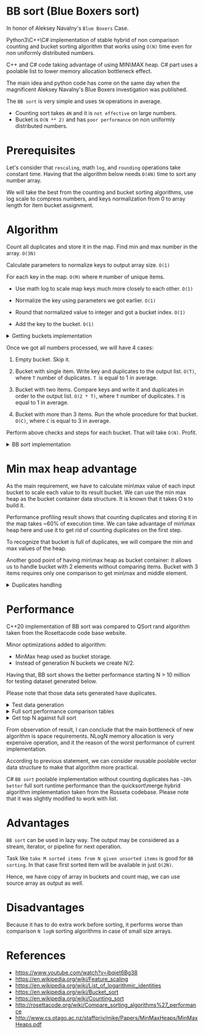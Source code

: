 # BB sort (Blue Boxers sort)

In honor of Aleksey Navalny's ``Blue Boxers`` Case.

Python3\C++\C# implementation of stable hybrid of non comparison counting and bucket sorting algorithm that works using ``O(N)`` time even for non uniformly distributed numbers.

C++ and C# code taking advantage of using MIN\MAX heap. C# part uses a poolable list to lower memory allocation bottleneck effect.

The main idea and python code has come on the same day when the magnificent Aleksey Navalny's Blue Boxers investigation was published. 

The ``BB sort`` is very simple and uses ``5N`` operations in average. 

- Counting sort takes ``4N`` and it is ``not effective`` on large numbers.
- Bucket is ``O(N ** 2)`` and has ``poor performance`` on non uniformly distributed numbers.

# Prerequisites

Let's consider that ``rescaling``, math ``log``, and ``rounding`` operations take constant time. Having that the algorithm below needs ``O(4N)`` time to sort any number array. 

We will take the best from the counting and bucket sorting algorithms, use log scale to compress numbers, and keys normalization from 0 to array length for item bucket assignment.

# Algorithm

Count all duplicates and store it in the map. Find min and max number in the array. ``O(3N)``

Calculate parameters to normalize keys to output array size. ``O(1)``

For each key in the map. ``O(M)`` where ``M`` number of unique items.

- Use math log to scale map keys much more closely to each other. ``O(1)``

- Normalize the key using parameters we got earlier. ``O(1)``

- Round that normalized value to integer and got a bucket index. ``O(1)``

- Add the key to the bucket. ``O(1)``

<details>
		<summary> Getting buckets implementation </summary>
  
  ```python

      def Get_buckets(items, count, count_map):

        def Get_log(x):            
            if abs(x) < 2: return x
            return math.log2(x) if x > 0 else -math.log2(abs(x))

        def Get_linear_transform_params(x1, x2, y1, y2):
            dx = x1 - x2
            if dx == 0: return 0, 0
            a = (y1 - y2) / dx
            b = y1 - (a * x1)
            return a, b

        min_element, max_element, size =  min(items), max(items), count

        a, b     = Get_linear_transform_params(Get_log(min_element), Get_log(max_element), 0, size - 1)
        buckets  = [None] * size

        for item in items: count_map[item] += 1 

        for key in count_map.keys(): 
            # ApplyLinearTransform    
            index = int((a *  Get_log(key)) + b) 
            bucket = buckets[index]
            if bucket:  bucket.append(key)
            else:  buckets[index] =  [key]
        return buckets
   ```  
	
</details>

Once we got all numbers processed, we will have 4 cases: 

1. Empty bucket. Skip it.

2. Bucket with single item. Write key and duplicates to the output list. ``O(T)``, where ``T`` number of duplicates. ``T ``is equal to 1 in average.

3. Bucket with two items. Compare keys and write it and duplicates in order to the output list. ``O(2 * T)``, where ``T`` number of duplicates. ``T`` is equal to 1 in average.

4. Bucket with more than 3 items. Run the whole procedure for that bucket. ``O(C)``, where ``C`` is equal to 3 in average. 

Perform above checks and steps for each bucket. That will take ``O(N)``. Profit. 

<details>
		<summary> BB sort implementation </summary>
  
  ```python

      def BB_sort_core(enumerable, count, output): 

        def Fill_stream(val, output, count_map): 
            for j in range(count_map[val]): output.append(val)

        count_map = defaultdict(int)
        buckets   = Get_buckets(enumerable, count, count_map)

        for bucket in buckets:
            if bucket:
                bucket_count = len(bucket)
                if bucket_count   == 1: Fill_stream(bucket[0], output, count_map)        
                elif bucket_count == 2:
                    b1, b2 = bucket[0], bucket[1]
                    if b1 > b2: b1, b2 = b2, b1
                    Fill_stream(b1, output, count_map)
                    Fill_stream(b2, output, count_map)        
                else:  BB_sort_core(bucket, bucket_count, output)
   ```  
	
</details>

# Min max heap advantage

As the main requirement, we have to calculate min\max value of each input bucket to scale each value to its result bucket. We can use the min max heap as the bucket container data structure. It is known that it takes O ``N`` to build it.

Performance profiling result shows that counting duplicates and storing it in the map takes ~60% of execution time. We can take advantage of min\max heap here and use it to get rid of counting duplicates on the first step.  

To recognize that bucket is full of duplicates, we will compare the min and max values of the heap. 

Another good point of having min\max heap as bucket container: it allows us to handle bucket with 2 elements without comparing items. Bucket with 3 items requires only one comparison to get min\max and middle element.

<details>
		<summary> Duplicates handling </summary>
  
  ```csharp

     int case1(Stack<MinMaxHeap<T>> st,
                  MinMaxHeap<T> top,
                  List<T> output,
                  int index)
        {
            fillStream(ref top.At(0), output, index, top.Count);

            return top.Count;
        }

    int caseN(Stack<MinMaxHeap<T>> st,
                    MinMaxHeap<T> top,
                    List<T> output,
                    int index)
        {
            var allDuplicates = EqualityComparer<T>.Default.Equals(top.At(0), top.At(1));

            if (allDuplicates)
            {
                return case1(st, top, output, index);
            }

            var count = (top.Count / 2) + 1;

            var newBuckets = new PoolList<MinMaxHeap<T>>(count, count, count);

            getBuckets(ref top.FindMin(), ref top.FindMax(), top, newBuckets, count);

            for (int i = newBuckets.Count - 1; i >= 0; --i)
            {
                var minMaxHeap = newBuckets[i];
                
                if (minMaxHeap != null)
                {
                    st.Push(minMaxHeap);
                }
            }
            return 0;
        }

   ```  
	
</details>


# Performance 

C++20 implementation of BB sort was compared to QSort rand algorithm taken from the Rosettacode code base website.

Minor optimizations added to algorithm:
- MinMax heap used as bucket storage.
- Instead of generation N buckets we create N/2.

Having that, BB sort shows the better performance starting N > 10 million for testing dataset generated below. 

Please note that those data sets generated have duplicates.

<details>
		<summary> Test data generation </summary>

  ```cpp
        tests.push_back(sample(range<T>(-100000, 100000), 1000));
        tests.push_back(sample(range<T>(-100000, 100000), 10000));
        tests.push_back(sample(range<T>(-100000, 100000), 100000));
        tests.push_back(sample(range<T>(-100000, 100000), 1000000));
        tests.push_back(sample(range<T>(-100000, 100000), 10000000));
        tests.push_back(sample(range<T>(-100000, 100000), 100000000));
        tests.push_back(sample(range<T>(-100000, 100000), 2000000000));
 
//generation methods

template <typename T>
std::vector<T> range(T start, T end){

    std::vector<T> t;
    for (int i = start; i < end; ++i) {
        t.push_back(i);
    }

    return t;
}

template <typename T>
std::vector<T> sample(std::vector<T> population, long long count){

    std::vector<T> result;

    while (result.size() <= count) {

        std::vector<T> sampled;

        std::sample(population.begin(),
                    population.end(),
                    std::back_inserter(sampled),
                    count,
                    std::mt19937{std::random_device{}()});

        for(auto i: sampled){
            result.push_back(i);
        }
    }
    return result;
}
  ```  


</details>

<details>
		<summary> Full sort performance comparison tables </summary>

``N``: 100 000, ``OS``: Win10 Pro, ``CPU``: AMD Ryzen 7 4800H, ``RAM``: 64.0 GB, ``--O3``

``uint8:``

| case |    N  |    qsort (ns) |   bb sort (ns )   |
|------|-------|---------------|------------------|
|   1  | 1     |      2 000 100 |     1 005 000     |
|   2  | 10    |    10  198 300 |   10  007 800     |
|   3  | 100   |   170  365 800 |  133  798 500     |
|   4  | 1000  |  1 727  540 500 | 1 331  475 000     |
|   5  | 20000  | 32 975 382 500 | 26 625 005 800    |

``long:``

| case |    N  |    qsort (ns) |   bb sort (ns )|
|------|-------|---------------|------------------|
|   1  | 1     |     11 002 500 |    59 367600     |
|   2  | 10    |     66 012 300 |    99 028900     |
|   3  | 100   |    524 117 900 |   385 087200     |
|   4  | 1000  |   5 092 121 800 |  3 051 038 300     |
|   5  | 20000  | 100 116 390 900 | 60 191 307 100    |

``double:``

| case |    N  |    qsort (ns) |   bb sort (ns )|
|------|-------|---------------|------------------|
|   1  | 1     |    14 016 300 |      77 567 800     |
|   2  | 10    |    84 019 200 |     255 961 100     |
|   3  | 100   |   6 78 025 400 |    10 1873 800     |
|   4  | 1000  |  65 38 606 100 |    8 978 723 200     |
|   5  | 20000  | 131 266 887 200 | 184 922 020 300    |

</details>

<details>
		<summary> Get top N against full sort </summary>

``N``: 100 000, ``OS``: Win10 Pro, ``CPU``: AMD Ryzen 7 4800H, ``RAM``: 64.0 GB, ``--O3``

``uint8:``

| case |    N  |    qsort (ns)   |   get top 1 (ns ) |  get top 100 (ns )   |
|------|-------|-----------------|-------------------|----------------------|
|   1  | 1     |       2 000 100 |        998 400    |      1 001 200       |
|   2  | 10    |      15 429 700 |     15 623 700    |     15 842 100       |
|   3  | 100   |     168 221 100 |     84 196 800    |     89 441 700       |
|   4  | 1000  |   1 643 511 700 |    854 106 500    |    851 551 200       |
|   5  | 20000  | 33 109 880 400 | 17 291 026 300    | 17 173 233 500       |

``long:``

| case |    N  |    qsort (ns)   |   get top 1 (ns ) |  get top 100 (ns )   |
|------|-------|-----------------|-------------------|----------------------|
|   1  | 2     |      8 025 100  |      23 003 000    |    20 228 000       |
|   2  | 12    |      68 566 300 |      42 277 400    |    51 449 300       |
|   3  | 100   |     528 712 900 |     199 213 800    |   183 737 500       |
|   4  | 1000  |   5 013 204 000 |   1 648 822 800    |  1 634 947 000      |
|   5  | 20000  | 100 182 266 100 | 32 750 932 200    | 32 081 425 500      |


``double:``

| case |    N  |    qsort (ns)    |   get top 1 (ns ) |  get top 100 (ns )   |
|------|-------|------------------|-------------------|----------------------|
|   1  | 1     |       19 061 300 |     30 294 500    |     31 411 300       |
|   2  | 10    |       866 948 00 |     71 614 500    |     70 455 700       |
|   3  | 100   |      694 641 500 |    386 856 900    |    376 480 400       |
|   4  | 1000  |    6 622 442 300 |  3 531 102 600    |  3 528 902 500       |
|   5  | 20000  | 131 559 809 000 | 71 188 808 600    | 69 795 337 800       |


</details>

From observation of result, I can conclude that the main bottleneck of new algorithm is space requirements. NLogN memory allocation is very expensive operation, and it the reason of the worst performance of current implementation.

According to previous statement, we can consider reusable poolable vector data structure to make that algorithm more practical. 

C# ``BB sort`` poolable implementation without counting duplicates has ``~20% better`` full sort runtime performance than the quicksort\merge hybrid algorithm implementation taken from the Rosseta codebase. Please note that it was slightly modified to work with list.

# Advantages

``BB sort`` can be used in lazy way. The output may be considered as a stream, iterator, or pipeline for next operation.

Task like ``take M sorted items from N given unsorted items`` is good for ``BB sorting``. In that case first sorted item will be available in just ``O(2N)``.

Hence, we have copy of array in buckets and count map, we can use source array as output as well.

# Disadvantages

Because it has to do extra work before sorting, it performs worse than comparison ``N logN`` sorting algorithms in case of small size arrays.

# References

- https://www.youtube.com/watch?v=ibqiet6Bg38
- https://en.wikipedia.org/wiki/Feature_scaling
- https://en.wikipedia.org/wiki/List_of_logarithmic_identities
- https://en.wikipedia.org/wiki/Bucket_sort
- https://en.wikipedia.org/wiki/Counting_sort
- http://rosettacode.org/wiki/Compare_sorting_algorithms%27_performance
- http://www.cs.otago.ac.nz/staffpriv/mike/Papers/MinMaxHeaps/MinMaxHeaps.pdf
